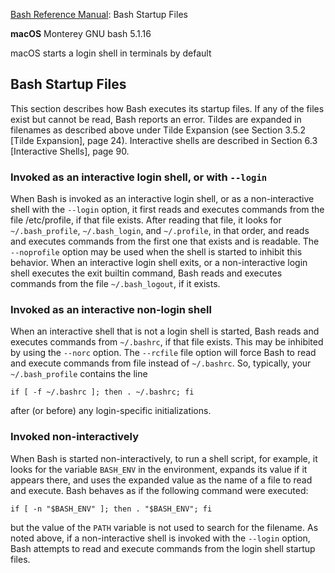 
[Bash Reference Manual](https://www.gnu.org/software/bash/manual/bash.html#Bash-Startup-Files): Bash Startup Files

**macOS** Monterey
GNU bash 5.1.16

macOS starts a login shell in terminals by default


## Bash Startup Files

This section describes how Bash executes its startup files. If any of the files exist but cannot be read, Bash reports an error. Tildes are expanded in filenames as described above under Tilde Expansion (see Section 3.5.2 [Tilde Expansion], page 24).
Interactive shells are described in Section 6.3 [Interactive Shells], page 90.

### Invoked as an interactive login shell, or with `--login`

When Bash is invoked as an interactive login shell, or as a non-interactive shell with the `--login` option, it first reads and executes commands from the file /etc/profile, if that file exists. After reading that file, it looks for `~/.bash_profile`, `~/.bash_login`, and `~/.profile`, in that order, and reads and executes commands from the first one that exists and is readable. The `--noprofile` option may be used when the shell is started to inhibit this behavior.
When an interactive login shell exits, or a non-interactive login shell executes the exit builtin command, Bash reads and executes commands from the file `~/.bash_logout`, if it exists.

### Invoked as an interactive non-login shell

When an interactive shell that is not a login shell is started, Bash reads and executes commands from `~/.bashrc`, if that file exists. This may be inhibited by using the `--norc` option. The `--rcfile` file option will force Bash to read and execute commands from file instead of `~/.bashrc`.
So, typically, your `~/.bash_profile` contains the line

```
if [ -f ~/.bashrc ]; then . ~/.bashrc; fi
```

after (or before) any login-specific initializations.

### Invoked non-interactively

When Bash is started non-interactively, to run a shell script, for example, it looks for the variable `BASH_ENV` in the environment, expands its value if it appears there, and uses the expanded value as the name of a file to read and execute. Bash behaves as if the following command were executed:

```
if [ -n "$BASH_ENV" ]; then . "$BASH_ENV"; fi
```

but the value of the `PATH` variable is not used to search for the filename.
As noted above, if a non-interactive shell is invoked with the `--login` option, Bash attempts to read and execute commands from the login shell startup files.
